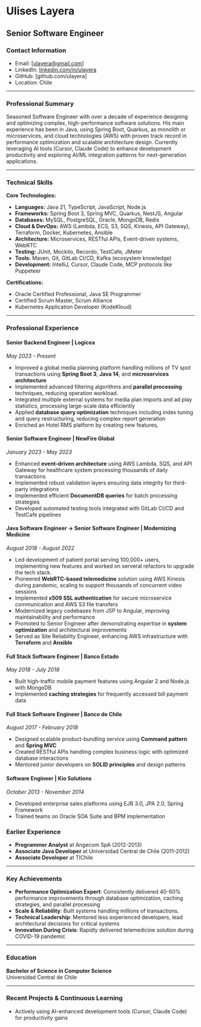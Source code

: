 # Ulises Layera
## Senior Software Engineer

### Contact Information
- Email: [ulayera@gmail.com]
- LinkedIn: [linkedin.com/in/ulayera](https://linkedin.com/in/ulayera)
- GitHub: [github.com/ulayera]
- Location: Chile

---

### Professional Summary

Seasoned Software Engineer with over a decade of experience designing and optimizing complex, high-performance software solutions. His main experience has been in Java, using Spring Boot, Quarkus, as monolith or microservices, and cloud technologies (AWS) with proven track record in performance optimization and scalable architecture design. Currently leveraging AI tools (Cursor, Claude Code) to enhance development productivity and exploring AI/ML integration patterns for next-generation applications.

---

### Technical Skills

**Core Technologies:**
- **Languages:** Java 21, TypeScript, JavaScript, Node.js
- **Frameworks:** Spring Boot 3, Spring MVC, Quarkus, NestJS, Angular
- **Databases:** MySQL, PostgreSQL, Oracle, MongoDB, Redis
- **Cloud & DevOps:** AWS (Lambda, ECS, S3, SQS, Kinesis, API Gateway), Terraform, Docker, Kubernetes, Ansible
- **Architecture:** Microservices, RESTful APIs, Event-driven systems, WebRTC
- **Testing:** JUnit, Mockito, Recordo, TestCafe, JMeter
- **Tools:** Maven, Git, GitLab CI/CD, Kafka (ecosystem knowledge)
- **Development:** IntelliJ, Cursor, Claude Code, MCP protocols like Puppeteer

**Certifications:**
- Oracle Certified Professional, Java SE Programmer
- Certified Scrum Master, Scrum Alliance
- Kubernetes Application Developer (KodeKloud)

---

### Professional Experience

#### **Senior Backend Engineer** | Logicea
*May 2023 - Present*

- Improved a global media planning platform handling millions of TV spot transactions using **Spring Boot 3**, **Java 14**, and **microservices architecture**
- Implemented advanced filtering algorithms and **parallel processing** techniques, reducing operation workload.
- Integrated multiple external systems for media plan imports and ad play statistics, processing large-scale data efficiently
- Applied **database query optimization** techniques including index tuning and query restructuring, reducing complex report generation
- Enriched an Hotel RMS platform by creating new features, 

#### **Senior Software Engineer** | NewFire Global
*January 2023 - May 2023*

- Enhanced **event-driven architecture** using AWS Lambda, SQS, and API Gateway for healthcare system processing thousands of daily transactions
- Implemented robust validation layers ensuring data integrity for third-party integrations
- Implemented efficient **DocumentDB queries** for batch processing strategies
- Developed automated testing tools integrated with GitLab CI/CD and TestCafe pipelines

#### **Java Software Engineer → Senior Software Engineer** | Modernizing Medicine
*August 2018 - August 2022*

- Led development of patient portal serving 100,000+ users, implementing new features and worked on serveral refactors to upgrade the tech stack.
- Pioneered **WebRTC-based telemedicine** solution using AWS Kinesis during pandemic, scaling to support thousands of concurrent video sessions
- Implemented **x509 SSL authentication** for secure microservice communication and AWS S3 file transfers
- Modernized legacy codebases from JSP to Angular, improving maintainability and performance
- Promoted to Senior Engineer after demonstrating expertise in **system optimization** and architectural improvements
- Served as Site Reliability Engineer, enhancing AWS infrastructure with **Terraform** and **Ansible**

#### **Full Stack Software Engineer** | Banco Estado
*May 2018 - July 2018*

- Built high-traffic mobile payment features using Angular 2 and Node.js with MongoDB
- Implemented **caching strategies** for frequently accessed bill payment data

#### **Full Stack Software Engineer** | Banco de Chile
*August 2017 - February 2018*

- Designed scalable product-bundling service using **Command pattern** and **Spring MVC**
- Created RESTful APIs handling complex business logic with optimized database interactions
- Mentored junior developers on **SOLID principles** and design patterns

#### **Software Engineer** | Kio Solutions
*October 2013 - November 2014*

- Developed enterprise sales platforms using EJB 3.0, JPA 2.0, Spring Framework
- Trained teams on Oracle SOA Suite and BPM implementation

### Earlier Experience

- **Programmer Analyst** at Angecom SpA (2012-2013)
- **Associate Java Developer** at Universidad Central de Chile (2011-2012)
- **Associate Developer** at TIChile

---

### Key Achievements

- **Performance Optimization Expert**: Consistently delivered 40-60% performance improvements through database optimization, caching strategies, and parallel processing
- **Scale & Reliability**: Built systems handling millions of transactions.
- **Technical Leadership**: Mentored less experienced developers, lead architectural decisions for critical systems
- **Innovation During Crisis**: Rapidly delivered telemedicine solution during COVID-19 pandemic

---

### Education

**Bachelor of Science in Computer Science**  
Universidad Central de Chile

---

### Recent Projects & Continuous Learning

- Actively using AI-enhanced development tools (Cursor, Claude Code) for productivity gains
